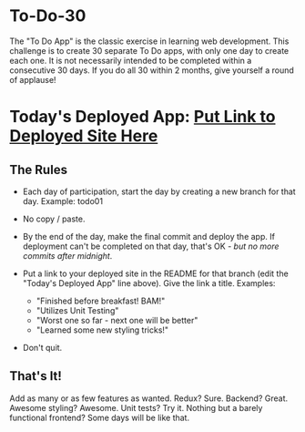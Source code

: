 # To-Do-30

The "To Do App" is the classic exercise in learning web development. This challenge is to create 30 separate To Do apps, with only one day to create each one. It is not necessarily intended to be completed within a consecutive 30 days. If you do all 30 within 2 months, give yourself a round of applause!

# Today's Deployed App: [Put Link to Deployed Site Here](https://elijahwilcott.com/)

## The Rules

* Each day of participation, start the day by creating a new branch for that day. Example: todo01

* No copy / paste.

* By the end of the day, make the final commit and deploy the app. If deployment can't be completed on that day, that's OK - *but no more commits after midnight*.

* Put a link to your deployed site in the README for that branch (edit the "Today's Deployed App" line above). Give the link a title. Examples:
  *   "Finished before breakfast! BAM!"
  *   "Utilizes Unit Testing"
  *   "Worst one so far - next one will be better"
  *   "Learned some new styling tricks!"

* Don't quit.

## That's It!

Add as many or as few features as wanted. Redux? Sure. Backend? Great. Awesome styling? Awesome. Unit tests? Try it. Nothing but a barely functional frontend? Some days will be like that.
